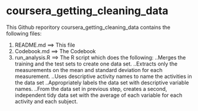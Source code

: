 # coursera_getting_cleaning_data


This Github reporitory coursera_getting_cleaning_data contains the following files:

1. README.md ==> This file
2. Codebook.md ==> The Codebook
3. run_analysis.R ==> The R script which  does the following:
..Merges the training and the test sets to create one data set.
..Extracts only the measurements on the mean and standard deviation for each measurement.
..Uses descriptive activity names to name the activities in the data set
..Appropriately labels the data set with descriptive variable names.
..From the data set in previous step, creates a second, independent tidy data set with the average of each variable for each activity and each subject. 


